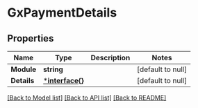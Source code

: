 # GxPaymentDetails

## Properties
Name | Type | Description | Notes
------------ | ------------- | ------------- | -------------
**Module** | **string** |  | [default to null]
**Details** | [***interface{}**](interface{}.md) |  | [default to null]

[[Back to Model list]](../README.md#documentation-for-models) [[Back to API list]](../README.md#documentation-for-api-endpoints) [[Back to README]](../README.md)

